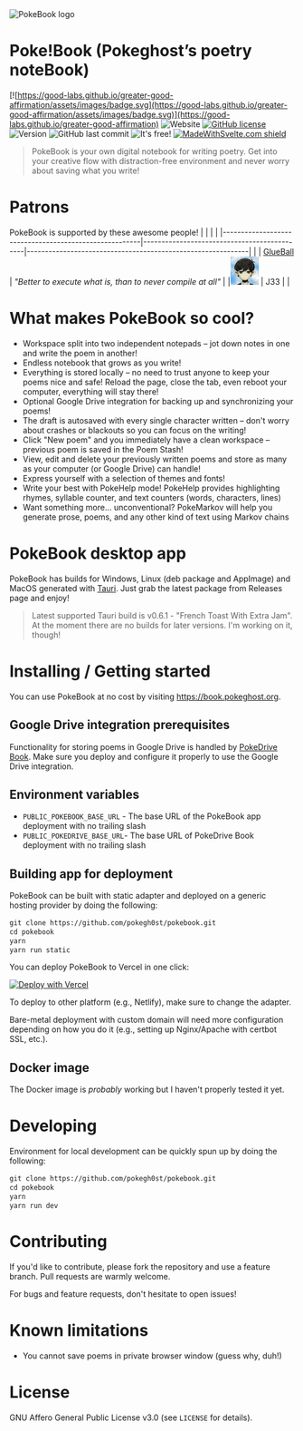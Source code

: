 <img src="/static/logo.png" width="300px" alt="PokeBook logo"/>

# Poke!Book (Pokeghost’s poetry noteBook)

[![https://good-labs.github.io/greater-good-affirmation/assets/images/badge.svg](https://good-labs.github.io/greater-good-affirmation/assets/images/badge.svg)](https://good-labs.github.io/greater-good-affirmation)
![Website](https://img.shields.io/website?url=https%3A%2F%2Fbook.pokeghost.org)
[![GitHub license](https://img.shields.io/github/license/pokegh0st/pokebook.svg)](https://github.com/pokegh0st/pokebook/blob/main/LICENSE)
![Version](https://img.shields.io/github/v/release/pokegh0st/pokebook)
![GitHub last commit](https://img.shields.io/github/last-commit/pokegh0st/pokebook)
![It's free!](https://img.shields.io/badge/price-%240-brightgreen)
[![MadeWithSvelte.com shield](https://madewithsvelte.com/storage/repo-shields/4280-shield.svg)](https://madewithsvelte.com/p/pokebook/shield-link)

> PokeBook is your own digital notebook for writing poetry. Get into your creative flow with distraction-free environment and never worry about saving what you write!

# Patrons

PokeBook is supported by these awesome people!
|                                                       |                                             |                                                             |
|-------------------------------------------------------|---------------------------------------------|-------------------------------------------------------------|
|                                                       | [GlueBall](https://twitter.com/MrThernlund) | *"Better to execute what is, than to never compile at all"* |
|<img src="./patrons/j33.png" width="50px" alt="J33"/>  | J33                                         |                                                             |

# What makes PokeBook so cool?

- Workspace split into two independent notepads – jot down notes in one and write the poem in another!
- Endless notebook that grows as you write!
- Everything is stored locally – no need to trust anyone to keep your poems nice and safe! Reload the page, close the tab, even reboot your computer, everything will stay there!
- Optional Google Drive integration for backing up and synchronizing your poems!
- The draft is autosaved with every single character written – don't worry about crashes or blackouts so you can focus on the writing!
- Click "New poem" and you immediately have a clean workspace – previous poem is saved in the Poem Stash!
- View, edit and delete your previously written poems and store as many as your computer (or Google Drive) can handle!
- Express yourself with a selection of themes and fonts!
- Write your best with PokeHelp mode! PokeHelp provides highlighting rhymes, syllable counter, and text counters (words, characters, lines)
- Want something more... unconventional? PokeMarkov will help you generate prose, poems, and any other kind of text using Markov chains

# PokeBook desktop app

PokeBook has builds for Windows, Linux (deb package and AppImage) and MacOS generated with [Tauri](https://github.com/tauri-apps/tauri). Just grab the latest package from Releases page and enjoy!

> Latest supported Tauri build is v0.6.1 - "French Toast With Extra Jam". At the moment there are no builds for later versions. I'm working on it, though!

# Installing / Getting started

You can use PokeBook at no cost by visiting https://book.pokeghost.org.

## Google Drive integration prerequisites

Functionality for storing poems in Google Drive is handled by [PokeDrive Book](https://github.com/pokegh0st/pokedrive-book). Make sure you deploy and configure it properly to use the Google Drive integration.

## Environment variables

- `PUBLIC_POKEBOOK_BASE_URL` - The base URL of the PokeBook app deployment with no trailing slash
- `PUBLIC_POKEDRIVE_BASE_URL`- The base URL of PokeDrive Book deployment with no trailing slash

## Building app for deployment

PokeBook can be built with static adapter and deployed on a generic hosting provider by doing the following:

```
git clone https://github.com/pokegh0st/pokebook.git
cd pokebook
yarn
yarn run static
```

You can deploy PokeBook to Vercel in one click:

[![Deploy with Vercel](https://vercel.com/button)](https://vercel.com/new/clone?repository-url=https%3A%2F%2Fgithub.com%2Fpokegh0st%2Fpokebook&env=PUBLIC_POKEDRIVE_BASE_URL,PUBLIC_POKEBOOK_BASE_URL)

To deploy to other platform (e.g., Netlify), make sure to change the adapter.

Bare-metal deployment with custom domain will need more configuration depending on how you do it (e.g., setting up Nginx/Apache with certbot SSL, etc.).

## Docker image

The Docker image is *probably* working but I haven't properly tested it yet.

# Developing

Environment for local development can be quickly spun up by doing the following:

```
git clone https://github.com/pokegh0st/pokebook.git
cd pokebook
yarn
yarn run dev
```

# Contributing

If you'd like to contribute, please fork the repository and use a feature branch. Pull requests are warmly welcome.

For bugs and feature requests, don't hesitate to open issues!

# Known limitations

- You cannot save poems in private browser window (guess why, duh!)

# License

GNU Affero General Public License v3.0 (see `LICENSE` for details).
